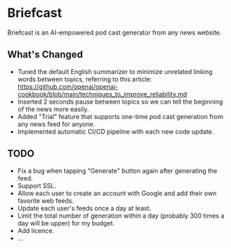 # Briefcast

Briefcast is an AI-empowered pod cast generator from any news website.

## What's Changed

- Tuned the default English summarizer to minimize unrelated linking words between topics, referring to this article: https://github.com/openai/openai-cookbook/blob/main/techniques_to_improve_reliability.md
- Inserted 2 seconds pause between topics so we can tell the beginning of the news more easily.
- Added "Trial" feature that supports one-time pod cast generation from any news feed for anyone.
- Implemented automatic CI/CD pipeline with each new code update.

## TODO

- Fix a bug when tapping "Generate" button again after generating the feed.
- Support SSL.
- Allow each user to create an account with Google and add their own favorite web feeds.
- Update each user's feeds once a day at least.
- Limit the total number of generation within a day (probably 300 times a day will be upper) for my budget.
- Add licence.
- ...
